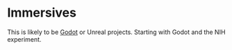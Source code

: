# Immersives

This is likely to be [Godot](https://godotengine.org/) or Unreal projects.  Starting with Godot and the NIH experiment.